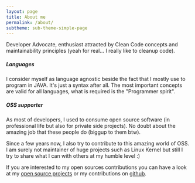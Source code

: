 ```yaml
---
layout: page
title: About me
permalink: /about/
subtheme: sub-theme-simple-page
---
```


Developer Advocate, enthusiast attracted by Clean Code concepts and maintainability principles (yeah for real... I really like to cleanup code).

##### Languages
I consider myself as language agnostic beside the fact that I mostly use to program in JAVA. It's just a syntax after all.
The most important concepts are valid for all languages, what is required is the "Programmer spirit".

##### OSS supporter
As most of developers, I used to consume open source software (in professional life but also for private side projects).
No doubt about the amazing job that these people do (biggup to them btw).

Since a few years now, I also try to contribute to this amazing world of OSS. 
I am surely not maintainer of huge projects such as Linux Kernel but still I try to share what I can with others at my humble level :)

If you are interested to my open sources contributions you can have a look at my [open source projects](./../oss/) or my contributions on [github](https://github.com/sebastienvermeille).


